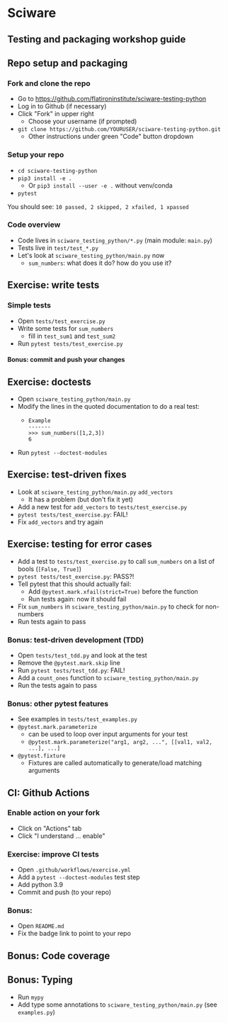# Sciware
## Testing and packaging workshop guide


## Repo setup and packaging

### Fork and clone the repo

- Go to https://github.com/flatironinstitute/sciware-testing-python
- Log in to Github (if necessary)
- Click "Fork" in upper right
   - Choose your username (if prompted)
- `git clone https://github.com/YOURUSER/sciware-testing-python.git`
   - Other instructions under green "Code" button dropdown


### Setup your repo

- `cd sciware-testing-python`
- `pip3 install -e .`
   - Or `pip3 install --user -e .` without venv/conda
- `pytest`

You should see: `10 passed, 2 skipped, 2 xfailed, 1 xpassed`


### Code overview

- Code lives in `sciware_testing_python/*.py` (main module: `main.py`)
- Tests live in `test/test_*.py`
- Let's look at `sciware_testing_python/main.py` now
   - `sum_numbers`: what does it do? how do you use it?



## Exercise: write tests

### Simple tests

- Open `tests/test_exercise.py`
- Write some tests for `sum_numbers`
   - fill in `test_sum1` and `test_sum2`
- Run `pytest tests/test_exercise.py`

#### Bonus: commit and push your changes


## Exercise: doctests

- Open `sciware_testing_python/main.py`
- Modify the lines in the quoted documentation to do a real test:
   - ```
     Example
     -------
     >>> sum_numbers([1,2,3])
     6
     ```
- Run `pytest --doctest-modules`


## Exercise: test-driven fixes

- Look at `sciware_testing_python/main.py` `add_vectors`
   - It has a problem (but don't fix it yet)
- Add a new test for `add_vectors` to `tests/test_exercise.py`
- `pytest tests/test_exercise.py`: FAIL!
- Fix `add_vectors` and try again


## Exercise: testing for error cases

- Add a test to `tests/test_exercise.py` to call `sum_numbers` on a list of bools (`[False, True]`)
- `pytest tests/test_exercise.py`: PASS?!
- Tell pytest that this should actually fail:
   - Add `@pytest.mark.xfail(strict=True)` before the function
   - Run tests again: now it should fail
- Fix `sum_numbers` in `sciware_testing_python/main.py` to check for non-numbers
- Run tests again to pass


### Bonus: test-driven development (TDD)

- Open `tests/test_tdd.py` and look at the test
- Remove the `@pytest.mark.skip` line
- Run `pytest tests/test_tdd.py`: FAIL!
- Add a `count_ones` function to `sciware_testing_python/main.py`
- Run the tests again to pass


### Bonus: other pytest features

- See examples in `tests/test_examples.py`
- `@pytest.mark.parameterize`
   - can be used to loop over input arguments for your test
   - `@pytest.mark.parameterize("arg1, arg2, ...", [[val1, val2, ...], ...]`
- `@pytest.fixture`
   - Fixtures are called automatically to generate/load matching arguments



## CI: Github Actions

### Enable action on your fork

- Click on "Actions" tab
- Click "I understand ... enable"


### Exercise: improve CI tests

- Open `.github/workflows/exercise.yml`
- Add a `pytest --doctest-modules` test step
- Add python 3.9
- Commit and push (to your repo)


### Bonus: 

- Open `README.md`
- Fix the badge link to point to your repo



## Bonus: Code coverage



## Bonus: Typing

- Run `mypy`
- Add type some annotations to `sciware_testing_python/main.py` (see `examples.py`)
